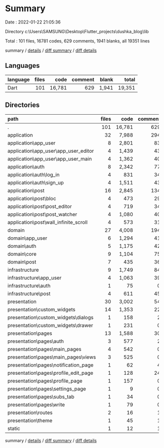 # Summary

Date : 2022-01-22 21:05:36

Directory c:\Users\SAMSUNG\Desktop\Flutter_projects\dushka_blog\lib

Total : 101 files,  16781 codes, 629 comments, 1941 blanks, all 19351 lines

summary / [details](details.md) / [diff summary](diff.md) / [diff details](diff-details.md)

## Languages
| language | files | code | comment | blank | total |
| :--- | ---: | ---: | ---: | ---: | ---: |
| Dart | 101 | 16,781 | 629 | 1,941 | 19,351 |

## Directories
| path | files | code | comment | blank | total |
| :--- | ---: | ---: | ---: | ---: | ---: |
| . | 101 | 16,781 | 629 | 1,941 | 19,351 |
| application | 32 | 7,988 | 294 | 1,034 | 9,316 |
| application\app_user | 8 | 2,801 | 83 | 316 | 3,200 |
| application\app_user\app_user_editor | 4 | 1,439 | 43 | 171 | 1,653 |
| application\app_user\app_user_main | 4 | 1,362 | 40 | 145 | 1,547 |
| application\auth | 8 | 2,342 | 77 | 296 | 2,715 |
| application\auth\log_in | 4 | 831 | 34 | 121 | 986 |
| application\auth\sign_up | 4 | 1,511 | 43 | 175 | 1,729 |
| application\post | 16 | 2,845 | 134 | 422 | 3,401 |
| application\post\bloc | 4 | 473 | 29 | 77 | 579 |
| application\post\post_editor | 4 | 719 | 34 | 113 | 866 |
| application\post\post_watcher | 4 | 1,080 | 40 | 142 | 1,262 |
| application\post\wall_infinite_scroll | 4 | 573 | 31 | 90 | 694 |
| domain | 27 | 4,008 | 194 | 554 | 4,756 |
| domain\app_user | 6 | 1,294 | 41 | 139 | 1,474 |
| domain\auth | 5 | 1,175 | 42 | 154 | 1,371 |
| domain\core | 9 | 1,104 | 75 | 180 | 1,359 |
| domain\post | 7 | 435 | 36 | 81 | 552 |
| infrastructure | 9 | 1,749 | 84 | 220 | 2,053 |
| infrastructure\app_user | 4 | 1,063 | 39 | 124 | 1,226 |
| infrastructure\auth | 1 | 75 | 0 | 8 | 83 |
| infrastructure\post | 4 | 611 | 45 | 88 | 744 |
| presentation | 30 | 3,002 | 54 | 115 | 3,171 |
| presentation\custom_widgets | 14 | 1,353 | 22 | 56 | 1,431 |
| presentation\custom_widgets\dialogs | 1 | 158 | 2 | 5 | 165 |
| presentation\custom_widgets\drawer | 1 | 231 | 0 | 3 | 234 |
| presentation\pages | 13 | 1,588 | 30 | 49 | 1,667 |
| presentation\pages\auth | 3 | 577 | 2 | 10 | 589 |
| presentation\pages\main_pages | 4 | 542 | 0 | 21 | 563 |
| presentation\pages\main_pages\views | 3 | 525 | 0 | 18 | 543 |
| presentation\pages\notification_page | 1 | 62 | 4 | 3 | 69 |
| presentation\pages\profile_edit_page | 1 | 128 | 24 | 3 | 155 |
| presentation\pages\profile_page | 1 | 157 | 0 | 3 | 160 |
| presentation\pages\settings_page | 1 | 9 | 0 | 3 | 12 |
| presentation\pages\subs_tab | 1 | 34 | 0 | 3 | 37 |
| presentation\pages\write | 1 | 79 | 0 | 3 | 82 |
| presentation\routes | 2 | 16 | 1 | 5 | 22 |
| presentation\theme | 1 | 45 | 1 | 5 | 51 |
| static | 1 | 12 | 1 | 9 | 22 |

summary / [details](details.md) / [diff summary](diff.md) / [diff details](diff-details.md)